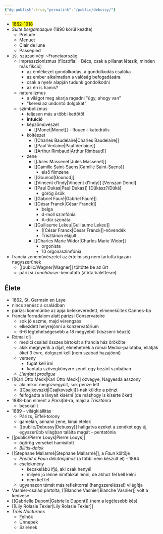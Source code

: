 ```yaml
---
{"dg-publish":true,"permalink":"/public/debussy/"}
---
```


- <mark>1862-1918</mark>
- *Suite bergamasque* (1890 körül kezdte)
	- Prelude
	- Menuet
	- Clair de lune
	- Passepied
- `19.` század végi ~Franciaország
	- impresszionizmus (filozófia! - Bécs, csak a pillanat létezik, minden más fikció)
		- az emlékezet gondolkodás, a gondolkodás csalóka
		- az ember alkalmatlan a valóság befogadására
		- csak a nyelv alapján tudunk gondolkodni
		- az én is hamis?
	- naturalizmus
		- a világot meg akarja ragadni "úgy, ahogy van"
		- "keresi az undorító dolgokat"
	- szimbolizmus
		- teljesen más a többi kettőtől
		- **intuíció**
		- képzőművészet
			- [[Monet\|Monet]] - Rouen-i katedrális
		- költészet
			- [[Charles Baudelaire\|Charles Baudelaire]]
			- [[Paul Verlaine\|Paul Verlaine]]
			- [[Arthur Rimbaud\|Arthur Rimbaud]]
		- zene
			- [[Jules Massenet\|Jules Massenet]]
			- [[Camille Saint-Saens\|Camille Saint-Saens]]
				- első filmzene
			- [[Gounod\|Gounod]]
			- [[Vincent d'Indy\|Vincent d'Indy]] [Venszan Dendi]
			- [[Paul Dukas\|Paul Dukas]] [Dükász?/Düká]
				- görög ősök
			- [[Gabriel Fauré\|Gabriel Fauré]]
			- [[César Franck\|César Franck]]
				- belga
				- d-moll szimfónia
				- A-dúr szonáta
			- [[Guillaume Lekeu\|Guillaume Lekeu]]
				- [[César Franck\|César Franck]]-növendék
				- Trisztánon elájult
			- [[Charles Marie Widor\|Charles Marie Widor]]
				- orgonista
				- 10 orgonaszimfónia
- francia zeneművészetet az értelmiség nem tartotta igazán nagyszerűnek
	- [[public/Wagner\|Wagner]] töltötte be az űrt
	- párizsi *Tannhäuser*-bemutató (átírta balettesre)

## Élete
- 1862, St. Germain en Laye
- nincs zenész a családban
- párizsi kommünbe az apja belekeveredett, elmenekültek Cannes-ba
- francia forradalom alatt párizsi Conservatoire
	- sok jó eszme, majd vérengzés
	- elkezdett helyrejönni a konzervatórium
	- 6-6 legtehetségesebb a 18 megyéből (kiszseni-képző)
- Római díj
	- medici család összes birtokát a francia ház örökölte
	- akik megnyerik a díjat, elmehetnek a római Medici-palotába, ellátják őket 3 évre, dolgozni kell (nem szabad hazajönni)
	- verseny
		- fúgát kell írni
		- kantáta szövegkönyvre zenét egy bezárt szobában
	- *L'enfant prodigue*
- [[Karl Otto Meck\|Karl Otto Meck]] özvegye, Nagyesda asszony
	- aki mikor megözvegyült, sok pénze lett
	- [[Csajkovszkij\|Csajkovszkij]]-nak küldte a pénzt
	- felfogadta a lányait kísérni (de máshogy is kísérte őket)
- 1888-ban elment a *Parsifal*-ra, majd a *Trisztán*ra
	- besokallt
- 1889 - világkiállítás
	- Párizs, Eiffel-torony
	- gamelán, annami zene, kínai ételek
	- [[public/Debussy\|Debussy]] hallgatva ezeket a zenéket egy új, egyszerűbb világban találta magát - pentatónia
- [[public/Pierre Louys\|Pierre Louys]]
	- ógörög verseket hamisított
	- *Bilitis-dalok*
- [[Stephane Mallarmé\|Stephane Mallarmé]], a *Faun* költője
	- *Prelűd a Faun délutánjához* (a többi nem készült el) - 1894
	- cselekmény
		- kecskelábú ifjú, aki csak henyél
		- milyen jó lenne nimfákkal lenni, de ahhoz fel kell kelni
		- nem kel fel
	- ugyanazon témát más reflektorral (hangszereléssel) világítja
- Vasnier-család pártolta, [[Blanche Vasnier\|Blanche Vasnier]] volt a kedvese
- [[Gabrielle Dupont\|Gabrielle Dupont]] (nem a legélesebb kés)
- [[Lily Rolasie Texier\|Lily Rolasie Texier]]
- *Trois Nocturnes*
	- Felhők
	- Ünnepek
	- Szirének
